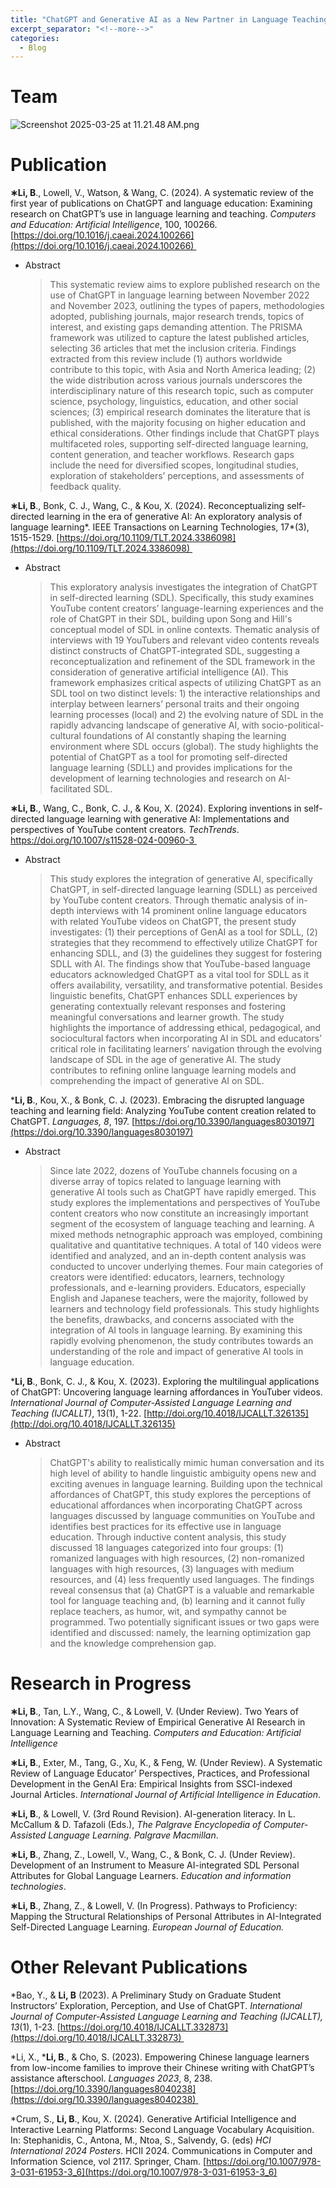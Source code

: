 ```yaml
---
title: "ChatGPT and Generative AI as a New Partner in Language Teaching and Learning"
excerpt_separator: "<!--more-->"
categories:
  - Blog
---
```


# Team

![Screenshot 2025-03-25 at 11.21.48 AM.png](assets/images/Screen%shot%2025-03-25%at%11.21.48%AM.png)

# Publication

**∗Li, B**., Lowell, V., Watson, & Wang, C. (2024). A systematic review of the first year of publications on ChatGPT and language education: Examining research on ChatGPT’s use in language learning and teaching. *Computers and Education: Artificial Intelligence*, 100, 100266. [https://doi.org/10.1016/j.caeai.2024.100266](https://doi.org/10.1016/j.caeai.2024.100266) 

- Abstract
    
    > This systematic review aims to explore published research on the use of ChatGPT in language learning between November 2022 and November 2023, outlining the types of papers, methodologies adopted, publishing journals, major research trends, topics of interest, and existing gaps demanding attention. The PRISMA framework was utilized to capture the latest published articles, selecting 36 articles that met the inclusion criteria. Findings extracted from this review include (1) authors worldwide contribute to this topic, with Asia and North America leading; (2) the wide distribution across various journals underscores the interdisciplinary nature of this research topic, such as computer science, psychology, linguistics, education, and other social sciences; (3) empirical research dominates the literature that is published, with the majority focusing on higher education and ethical considerations. Other findings include that ChatGPT plays multifaceted roles, supporting self-directed language learning, content generation, and teacher workflows. Research gaps include the need for diversified scopes, longitudinal studies, exploration of stakeholders’ perceptions, and assessments of feedback quality.
    > 
    

**∗Li, B**., Bonk, C. J., Wang, C., & Kou, X. (2024). Reconceptualizing self-directed learning in the era of generative AI: An exploratory analysis of language learning*. IEEE Transactions on Learning Technologies, 17*(3), 1515-1529. [https://doi.org/10.1109/TLT.2024.3386098](https://doi.org/10.1109/TLT.2024.3386098) 

- Abstract
    
    > This exploratory analysis investigates the integration of ChatGPT in self-directed learning (SDL). Specifically, this study examines YouTube content creators’ language-learning experiences and the role of ChatGPT in their SDL, building upon Song and Hill's conceptual model of SDL in online contexts. Thematic analysis of interviews with 19 YouTubers and relevant video contents reveals distinct constructs of ChatGPT-integrated SDL, suggesting a reconceptualization and refinement of the SDL framework in the consideration of generative artificial intelligence (AI). This framework emphasizes critical aspects of utilizing ChatGPT as an SDL tool on two distinct levels: 1) the interactive relationships and interplay between learners’ personal traits and their ongoing learning processes (local) and 2) the evolving nature of SDL in the rapidly advancing landscape of generative AI, with socio-political-cultural foundations of AI constantly shaping the learning environment where SDL occurs (global). The study highlights the potential of ChatGPT as a tool for promoting self-directed language learning (SDLL) and provides implications for the development of learning technologies and research on AI-facilitated SDL.
    > 

**∗Li, B**., Wang, C., Bonk, C. J., & Kou, X. (2024). Exploring inventions in self-directed language learning with generative AI: Implementations and perspectives of YouTube content creators. *TechTrends*. [https://doi.org/10.1007/s11528-024-00960-3
](https://doi.org/10.1007/s11528-024-00960-3)  

- Abstract
    
    > This study explores the integration of generative AI, specifically ChatGPT, in self-directed language learning (SDLL) as perceived by YouTube content creators. Through thematic analysis of in-depth interviews with 14 prominent online language educators with related YouTube videos on ChatGPT, the present study investigates: (1) their perceptions of GenAI as a tool for SDLL, (2) strategies that they recommend to effectively utilize ChatGPT for enhancing SDLL, and (3) the guidelines they suggest for fostering SDLL with AI. The findings show that YouTube-based language educators acknowledged ChatGPT as a vital tool for SDLL as it offers availability, versatility, and transformative potential. Besides linguistic benefits, ChatGPT enhances SDLL experiences by generating contextually relevant responses and fostering meaningful conversations and learner growth. The study highlights the importance of addressing ethical, pedagogical, and sociocultural factors when incorporating AI in SDL and educators’ critical role in facilitating learners’ navigation through the evolving landscape of SDL in the age of generative AI. The study contributes to refining online language learning models and comprehending the impact of generative AI on SDL.
    > 

***Li, B**., Kou, X., & Bonk, C. J. (2023). Embracing the disrupted language teaching and learning field: Analyzing YouTube content creation related to ChatGPT. *Languages, 8*, 197. [https://doi.org/10.3390/languages8030197](https://doi.org/10.3390/languages8030197)

- Abstract
    
    > Since late 2022, dozens of YouTube channels focusing on a diverse array of topics related to language learning with generative AI tools such as ChatGPT have rapidly emerged. This study explores the implementations and perspectives of YouTube content creators who now constitute an increasingly important segment of the ecosystem of language teaching and learning. A mixed methods netnographic approach was employed, combining qualitative and quantitative techniques. A total of 140 videos were identified and analyzed, and an in-depth content analysis was conducted to uncover underlying themes. Four main categories of creators were identified: educators, learners, technology professionals, and e-learning providers. Educators, especially English and Japanese teachers, were the majority, followed by learners and technology field professionals. This study highlights the benefits, drawbacks, and concerns associated with the integration of AI tools in language learning. By examining this rapidly evolving phenomenon, the study contributes towards an understanding of the role and impact of generative AI tools in language education.
    > 

***Li, B**., Bonk, C. J., & Kou, X. (2023). Exploring the multilingual applications of ChatGPT: Uncovering language learning affordances in YouTuber videos. *International Journal of Computer-Assisted Language Learning and Teaching (IJCALLT)*, 13(1), 1-22. [http://doi.org/10.4018/IJCALLT.326135](http://doi.org/10.4018/IJCALLT.326135)

- Abstract
    
    > ChatGPT's ability to realistically mimic human conversation and its high level of ability to handle linguistic ambiguity opens new and exciting avenues in language learning. Building upon the technical affordances of ChatGPT, this study explores the perceptions of educational affordances when incorporating ChatGPT across languages discussed by language communities on YouTube and identifies best practices for its effective use in language education. Through inductive content analysis, this study discussed 18 languages categorized into four groups: (1) romanized languages with high resources, (2) non-romanized languages with high resources, (3) languages with medium resources, and (4) less frequently used languages. The findings reveal consensus that (a) ChatGPT is a valuable and remarkable tool for language teaching and, (b) learning and it cannot fully replace teachers, as humor, wit, and sympathy cannot be programmed. Two potentially significant issues or two gaps were identified and discussed: namely, the learning optimization gap and the knowledge comprehension gap.
    > 

# Research in Progress

**∗Li, B**., Tan, L.Y., Wang, C., & Lowell, V. (Under Review). Two Years of Innovation: A Systematic Review of Empirical Generative AI Research in Language Learning and Teaching. *Computers and Education: Artificial Intelligence*  

**∗Li, B**., Exter, M., Tang, G., Xu, K., & Feng, W. (Under Review). A Systematic Review of Language Educator’ Perspectives, Practices, and Professional Development in the GenAI Era: Empirical Insights from SSCI-indexed Journal Articles. *International Journal of Artificial Intelligence in Education*. 

**∗Li, B**., & Lowell, V. (3rd Round Revision). AI-generation literacy. In L. McCallum & D. Tafazoli (Eds.), *The Palgrave Encyclopedia of Computer-Assisted Language Learning. Palgrave Macmillan*. 

**∗Li, B**., Zhang, Z., Lowell, V., Wang, C., & Bonk, C. J. (Under Review). Development of an Instrument to Measure AI-integrated SDL Personal Attributes for Global Language Learners. *Education and information technologies*. 

**∗Li, B**., Zhang, Z., & Lowell, V. (In Progress). Pathways to Proficiency: Mapping the Structural Relationships of Personal Attributes in AI-Integrated Self-Directed Language Learning. *European Journal of Education.*

# Other Relevant Publications

*Bao, Y., & **Li, B** (2023). A Preliminary Study on Graduate Student Instructors’ Exploration, Perception, and Use of ChatGPT. *International Journal of Computer-Assisted Language Learning and Teaching (IJCALLT), 13*(1), 1-23. [https://doi.org/10.4018/IJCALLT.332873](https://doi.org/10.4018/IJCALLT.332873) 

*Li, X., ***Li, B**., & Cho, S. (2023). Empowering Chinese language learners from low-income families to improve their Chinese writing with ChatGPT’s assistance afterschool. *Languages 2023*, 8, 238. [https://doi.org/10.3390/languages8040238](https://doi.org/10.3390/languages8040238) 

*Crum, S., **Li, B**., Kou, X. (2024). Generative Artificial Intelligence and Interactive Learning Platforms: Second Language Vocabulary Acquisition. In: Stephanidis, C., Antona, M., Ntoa, S., Salvendy, G. (eds) *HCI International 2024 Posters*. HCII 2024. Communications in Computer and Information Science, vol 2117. Springer, Cham. [https://doi.org/10.1007/978-3-031-61953-3_6](https://doi.org/10.1007/978-3-031-61953-3_6)
